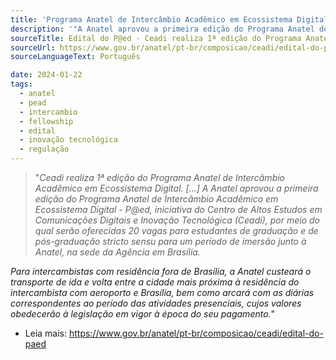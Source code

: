 ```yaml
---
title: 'Programa Anatel de Intercâmbio Acadêmico em Ecossistema Digital, para estudantes de graduação e pós-graduação'
description: '"A Anatel aprovou a primeira edição do Programa Anatel de Intercâmbio Acadêmico em Ecossistema Digital - P@ed, iniciativa do Centro de Altos Estudos em Comunicações Digitais e Inovação Tecnológica (Ceadi), por meio do qual serão oferecidas 20 vagas para estudantes de graduação e de pós-graduação stricto sensu para um período de imersão junto à Anatel, na sede da Agência em Brasília."'
sourceTitle: Edital do P@ed - Ceadi realiza 1ª edição do Programa Anatel de Intercâmbio Acadêmico em Ecossistema Digital.
sourceUrl: https://www.gov.br/anatel/pt-br/composicao/ceadi/edital-do-paed
sourceLanguageText: Português

date: 2024-01-22
tags:
  - anatel
  - pead
  - intercambio
  - fellowship
  - edital
  - inovação tecnológica
  - regulação
---
```



> "_Ceadi realiza 1ª edição do Programa Anatel de Intercâmbio Acadêmico em Ecossistema Digital. [...] A Anatel aprovou a primeira edição do Programa Anatel de Intercâmbio Acadêmico em Ecossistema Digital - P@ed, iniciativa do Centro de Altos Estudos em Comunicações Digitais e Inovação Tecnológica (Ceadi), por meio do qual serão oferecidas 20 vagas para estudantes de graduação e de pós-graduação stricto sensu para um período de imersão junto à Anatel, na sede da Agência em Brasília._

_Para intercambistas com residência fora de Brasília, a Anatel custeará o transporte de ida e volta entre a cidade mais próxima à residência do intercambista com aeroporto e Brasília, bem como arcará com as diárias correspondentes ao período das atividades presenciais, cujos valores obedecerão à legislação em vigor à época do seu pagamento._"


* Leia mais: https://www.gov.br/anatel/pt-br/composicao/ceadi/edital-do-paed

